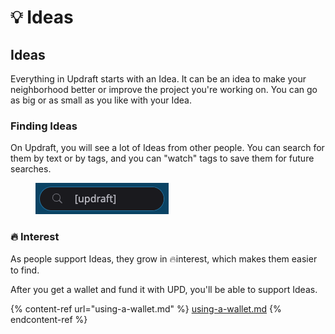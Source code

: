 # 💡 Ideas

## Ideas

Everything in Updraft starts with an Idea. It can be an idea to make your neighborhood better or improve the project you're working on. You can go as big or as small as you like with your Idea.&#x20;

### Finding Ideas

On Updraft, you will see a lot of Ideas from other people. You can search for them by text or by tags, and you can "watch" tags to save them for future searches.

<figure><img src="../.gitbook/assets/search-bar.png" alt=""><figcaption></figcaption></figure>

### 🔥 Interest

As people support Ideas, they grow in 🔥interest, which makes them easier to find.

After you get a wallet and fund it with UPD, you'll be able to support Ideas.

{% content-ref url="using-a-wallet.md" %}
[using-a-wallet.md](using-a-wallet.md)
{% endcontent-ref %}

